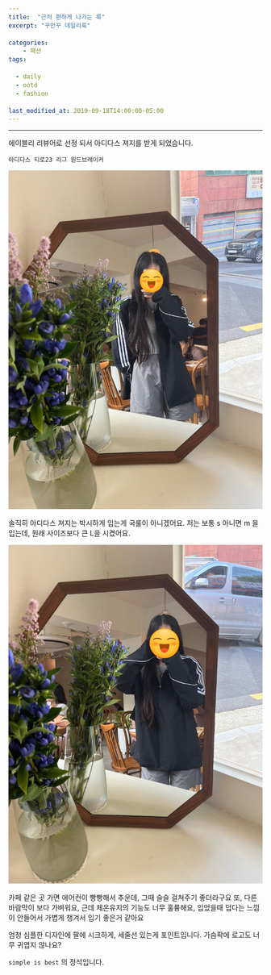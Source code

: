 ```yaml
---
title:  "근처 편하게 나가는 룩"
excerpt: "꾸안꾸 데일리룩"

categories:
    - 패션  
tags:

  - daily
  - ootd
  - fashion

last_modified_at: 2019-09-18T14:00:00-05:00
---
```


---

에이블리 리뷰어로 선정 되서 
아디다스 져지를 받게 되었습니다. 

`아디다스 티로23 리그 원드브레이커`

![open](/assets/images/fashion/adidas-sma.jpeg)

솔직히 아디다스 져지는 박시하게 입는게 국룰이 아니겠어요. 
저는 보통 s 아니면 m 을 입는데, 원래 사이즈보다 큰 L을 시켰어요.

![close](/assets/images/fashion/adidas-close-sma.jpeg)

카페 같은 곳 가면 에어컨이 빵빵해서 추운데, 그때 슬슬 걸쳐주기 좋더라구요
또, 다른 바람막이 보다 가벼워요, 근데 체온유지의 기능도 너무 훌륭해요, 입었을때 덥다는 느낌이 안들어서 가볍게 챙겨서 입기 좋은거 같아요

엄청 심플한 디자인에 팔에 시크하게, 세줄선 있는게 포인트입니다. 
가슴팍에 로고도 너무 귀엽지 않나요?



`simple is best` 의 정석입니다. 


